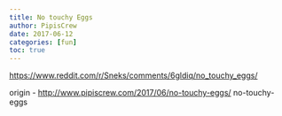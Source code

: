 ```yaml
---
title: No touchy Eggs
author: PipisCrew
date: 2017-06-12
categories: [fun]
toc: true
---
```


https://www.reddit.com/r/Sneks/comments/6gldiq/no_touchy_eggs/

origin - http://www.pipiscrew.com/2017/06/no-touchy-eggs/ no-touchy-eggs